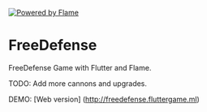 [![Powered by Flame](https://img.shields.io/badge/Powered%20by-%F0%9F%94%A5-orange.svg)](https://flame-engine.org)

# FreeDefense

FreeDefense Game with Flutter and Flame.

TODO: Add more cannons and upgrades.

DEMO: [Web version] (http://freedefense.fluttergame.ml)


